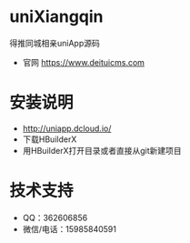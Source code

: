 # uniXiangqin
 得推同城相亲uniApp源码
 
* 官网 https://www.deituicms.com 

# 安装说明
* http://uniapp.dcloud.io/ 
* 下载HBuilderX 
* 用HBuilderX打开目录或者直接从git新建项目 
# 技术支持
* QQ：362606856
* 微信/电话：15985840591

